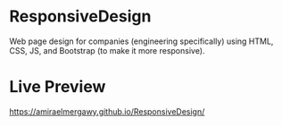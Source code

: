 # ResponsiveDesign
Web page design for companies (engineering specifically) using HTML, CSS, JS, and Bootstrap (to make it more responsive).

# Live Preview
https://amiraelmergawy.github.io/ResponsiveDesign/